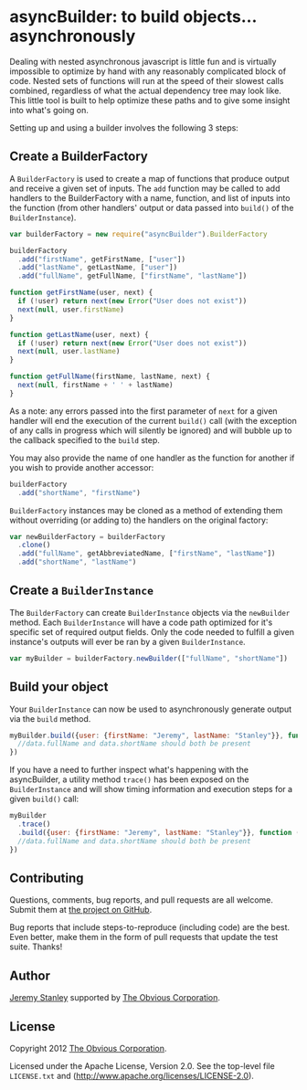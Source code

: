 asyncBuilder: to build objects… asynchronously
==================================

Dealing with nested asynchronous javascript is little fun and is virtually impossible to optimize by hand with any reasonably complicated block of code. Nested sets of functions will run at the speed of their slowest calls combined, regardless of what the actual dependency tree may look like. This little tool is built to help optimize these paths and to give some insight into what's going on.

Setting up and using a builder involves the following 3 steps:

Create a BuilderFactory
-------

A `BuilderFactory` is used to create a map of functions that produce output and receive a given set of inputs. The `add` function may be called to add handlers to the BuilderFactory with a name, function, and list of inputs into the function (from other handlers' output or data passed into `build()` of the `BuilderInstance`).

```javascript
var builderFactory = new require("asyncBuilder").BuilderFactory

builderFactory
  .add("firstName", getFirstName, ["user"])
  .add("lastName", getLastName, ["user"])
  .add("fullName", getFullName, ["firstName", "lastName"])

function getFirstName(user, next) {
  if (!user) return next(new Error("User does not exist"))
  next(null, user.firstName)
}

function getLastName(user, next) {
  if (!user) return next(new Error("User does not exist"))
  next(null, user.lastName)
}

function getFullName(firstName, lastName, next) {
  next(null, firstName + ' ' + lastName)
}
```

As a note: any errors passed into the first parameter of `next` for a given handler will end the execution of the current `build()` call (with the exception of any calls in progress which will silently be ignored) and will bubble up to the callback specified to the `build` step.

You may also provide the name of one handler as the function for another if you wish to provide another accessor:

```javascript
builderFactory
  .add("shortName", "firstName")
```

`BuilderFactory` instances may be cloned as a method of extending them without overriding (or adding to) the handlers on the original factory:

```javascript
var newBuilderFactory = builderFactory
  .clone()
  .add("fullName", getAbbreviatedName, ["firstName", "lastName"])
  .add("shortName", "lastName")
```

Create a `BuilderInstance`
-------

The `BuilderFactory` can create `BuilderInstance` objects via the `newBuilder` method. Each `BuilderInstance` will have a code path optimized for it's specific set of required output fields. Only the code needed to fulfill a given instance's outputs will ever be ran by a given `BuilderInstance`.

```javascript
var myBuilder = builderFactory.newBuilder(["fullName", "shortName"])
```

Build your object
-------

Your `BuilderInstance` can now be used to asynchronously generate output via the `build` method.

```javascript
myBuilder.build({user: {firstName: "Jeremy", lastName: "Stanley"}}, function (err, data) {
  //data.fullName and data.shortName should both be present
})
```

If you have a need to further inspect what's happening with the asyncBuilder, a utility method `trace()` has been exposed on the `BuilderInstance` and will show timing information and execution steps for a given `build()` call:

```javascript
myBuilder
  .trace()
  .build({user: {firstName: "Jeremy", lastName: "Stanley"}}, function (err, data) {
  //data.fullName and data.shortName should both be present
})
```

Contributing
------------

Questions, comments, bug reports, and pull requests are all welcome.
Submit them at [the project on GitHub](https://github.com/Obvious/asyncBuilder/).

Bug reports that include steps-to-reproduce (including code) are the
best. Even better, make them in the form of pull requests that update
the test suite. Thanks!


Author
------

[Jeremy Stanley](https://github.com/azulus)
supported by
[The Obvious Corporation](http://obvious.com/).


License
-------

Copyright 2012 [The Obvious Corporation](http://obvious.com/).

Licensed under the Apache License, Version 2.0.
See the top-level file `LICENSE.txt` and
(http://www.apache.org/licenses/LICENSE-2.0).
